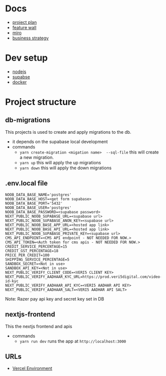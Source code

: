 # Docs
- [project plan](https://1drv.ms/x/s!AveM2ZCbaKGx-ijLGWNKtSFHqkKk?e=eihTcW)
- [feature wall](https://trello.com/b/BBFBafxc/features)
- [miro](https://miro.com/app/board/uXjVOdIgIrw=/)
- [business strategy](https://platform.strategyzer.com/projects/p/526f6e75-my-strategyzer-trial-8bce5dca-8a93-4027-be41-14d74ee08934/canvases/927119)


# Dev setup 
- [nodejs](https://nodejs.org/en/)
- [supabse](https://supabase.com/docs/guides/local-development)
- [docker](https://www.docker.com/get-started)


# Project structure
## db-migrations
This projects is used to create and apply migrations to the db. 
- it depends on the supabase local development
- commands
    - `yarn create-migration <migation name>  --sql-file` this will create a new migration. 
    - `yarn up` this will apply the up migrations
    - `yarn down` this will apply the down migrations

## .env.local file

```
NOOB_DATA_BASE_NAME='postgres'
NOOB_DATA_BASE_HOST=<get form supabase>
NOOB_DATA_BASE_PORT='5432'
NOOB_DATA_BASE_USER='postgres'
NOOB_DATA_BASE_PASSWORD=<supabase password>
NEXT_PUBLIC_NOOB_SUPABASE_URL=<supabase url>
NEXT_PUBLIC_NOOB_SUPABASE_ANON_KEY=<supabase url>
NEXT_PUBLIC_NOOB_BASE_APP_URL=<hosted app link>
NEXT_PUBLIC_NOOB_BASE_API_URL=<hosted app link>
NEXT_PUBLIC_NOOB_SUPABASE_PRIVATE_KEY=<supabase url>
CMS_API_ENDPOINT=<CMS API endpoint - NOT NEEDED FOR NOW.> 
CMS_API_TOKEN=<Auth token for cms apis - NOT NEEDED FOR NOW.>
CREDIT_SERVICE_PERCENTAGE=15
CREDIT_GST_PERCENTAGE=18
PRICE_PER_CREDIT=100
SHIPPING_SERVICE_PERCENTAGE=5
SANDBOX_SECRET=<Not in use>
SANDBOX_API_KEY=<Not in use>
NEXT_PUBLIC_VERIFY_CLIENT_CODE=<VERI5 CLIENT KEY>
NEXT_PUBLIC_VERIFY_AADHAAR_KYC_URL=https://prod.veri5digital.com/video-id-kyc
NEXT_PUBLIC_VERIFY_AADHAAR_API_KYC=<VERI5 AADHAR API KEY>
NEXT_PUBLIC_VERIFY_AADHAAR_SALT=<VERI5 AADHAR API SALT>
```

Note: Razer pay api key and secret key set in DB

## nextjs-frontend
This the nextjs frontend and apis 
- commands
    - `yarn run dev` runs the app at `http://localhost:3000`

## URLs
- [Vercel Environment](https://noobstorm.vercel.app/)
